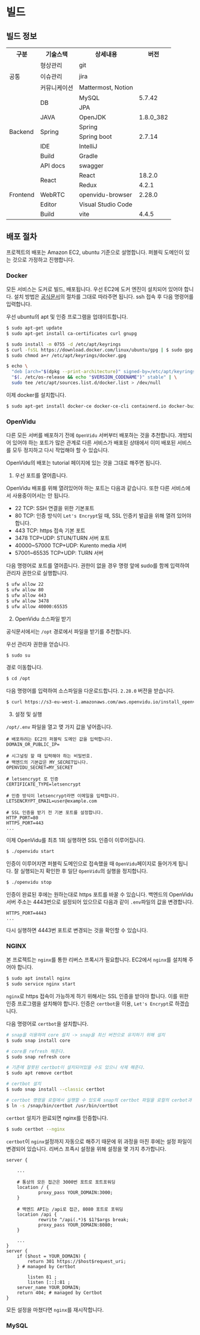 # 빌드

## 빌드 정보

<table>
    <tr><th>구분</th><th>기술스택</th><th>상세내용</th><th>버전</th></tr>
    <tr><td rowspan="3">공통</td><td>형상관리</td><td>git</td><td></td></tr>
    <tr><td>이슈관리</td><td>jira</td><td></td></tr>
    <tr><td>커뮤니케이션</td><td>Mattermost, Notion</td><td></td></tr>
    <tr><td rowspan="8">Backend</td><td rowspan="2">DB</td><td>MySQL</td><td>5.7.42</td></tr>
    <tr><td>JPA</td><td></td></tr>
    <tr><td>JAVA</td><td>OpenJDK</td><td>1.8.0_382</td></tr>
    <tr><td rowspan="2">Spring</td><td>Spring</td><td></td></tr>
    <tr><td>Spring boot</td><td>2.7.14</td></tr>
    <tr><td>IDE</td><td>IntelliJ</td><td></td></tr>
    <tr><td>Build</td><td>Gradle</td><td></td></tr>
    <tr><td>API docs</td><td>swagger</td><td></td></tr>
    <tr><td rowspan="8">Frontend</td><td rowspan="2">React</td><td>React</td><td>18.2.0</td></tr>
    <tr><td>Redux</td><td>4.2.1</td></tr>
    <tr><td>WebRTC</td><td>openvidu-browser</td><td>2.28.0</td></tr>
    <tr><td>Editor</td><td>Visual Studio Code</td><td></td></tr>
    <tr><td>Build</td><td>vite</td><td>4.4.5</td></tr>
</table>

## 배포 절차

프로젝트의 배포는 Amazon EC2, ubuntu 기준으로 설명합니다. 퍼블릭 도메인이 있는 것으로 가정하고 진행합니다.

### Docker

모든 서비스는 도커로 빌드, 배포됩니다. 우선 EC2에 도커 엔진이 설치되어 있어야 합니다. 설치 방법은 [공식문서](https://docs.docker.com/engine/install/ubuntu/)의 절차를 그대로 따라주면 됩니다. ssh 접속 후 다음 명령어를 입력합니다.

우선 ubuntu의 apt 및 인증 프로그램을 업데이트합니다.

```bash
$ sudo apt-get update
$ sudo apt-get install ca-certificates curl gnupg

$ sudo install -m 0755 -d /etc/apt/keyrings
$ curl -fsSL https://download.docker.com/linux/ubuntu/gpg | $ sudo gpg --dearmor -o /etc/apt/keyrings/docker.gpg
$ sudo chmod a+r /etc/apt/keyrings/docker.gpg

$ echo \
  "deb [arch="$(dpkg --print-architecture)" signed-by=/etc/apt/keyrings/docker.gpg] https://download.docker.com/linux/ubuntu \
  "$(. /etc/os-release && echo "$VERSION_CODENAME")" stable" | \
  sudo tee /etc/apt/sources.list.d/docker.list > /dev/null
```

이제 docker를 설치합니다.

```bash
$ sudo apt-get install docker-ce docker-ce-cli containerd.io docker-buildx-plugin docker-compose-plugin
```

### OpenVidu

다른 모든 서버를 배포하기 전에 `OpenVidu` 서버부터 배포하는 것을 추천합니다. 개방되어 있어야 하는 포트가 많은 관계로 다른 서비스가 배포된 상태에서 이미 배포된 서비스를 모두 정지하고 다시 작업해야 할 수 있습니다.

OpenVidu의 배포는 tutorial 페이지에 있는 것을 그대로 해주면 됩니다.

1. 우선 포트를 열어줍니다.

OpenVidu 배포를 위해 열려있어야 하는 포트는 다음과 같습니다. 또한 다른 서비스에서 사용중이어서는 안 됩니다.

- 22 TCP: SSH 연결을 위한 기본포트
- 80 TCP: 인증 방식이 `Let's Encrypt`일 때, SSL 인증키 발급을 위해 열려 있어야 합니다.
- 443 TCP: https 접속 기본 포트
- 3478 TCP+UDP: STUN/TURN 서버 포트
- 40000~57000 TCP+UDP: Kurento media 서버
- 57001~65535 TCP+UDP: TURN 서버

다음 명령어로 포트를 열어줍니다. 권한이 없을 경우 명령 앞에 sudo를 함께 입력하여 관리자 권한으로 실행합니다.

```bash
$ ufw allow 22
$ ufw allow 80
$ ufw allow 443
$ ufw allow 3478
$ ufw allow 40000:65535
```

2. OpenVidu 소스파일 받기

공식문서에서는 `/opt` 경로에서 파일을 받기를 추천합니다.

우선 관리자 권한을 얻습니다.

```bash
$ sudo su
```

경로 이동합니다.

```bash
$ cd /opt
```

다음 명령어를 입력하여 소스파일을 다운로드합니다. `2.28.0` 버전을 받습니다.

```bash
$ curl https://s3-eu-west-1.amazonaws.com/aws.openvidu.io/install_openvidu_2.28.0.sh | bash
```

3. 설정 및 실행

`/opt/.env` 파일을 열고 몆 가지 값을 넣어줍니다.

```
# 배포하려는 EC2의 퍼블릭 도메인 값을 입력합니다.
DOMAIN_OR_PUBLIC_IP=

# 시그널링 할 때 입력해야 하는 비밀번호.
# 백엔드의 기본값은 MY_SECRET입니다.
OPENVIDU_SECRET=MY_SECRET

# letsencrypt 로 인증
CERTIFICATE_TYPE=letsencrypt

# 인증 방식이 letsencrypt라면 이메일을 입력합니다.
LETSENCRYPT_EMAIL=user@example.com

# SSL 인증을 받기 전 기본 포트를 설정합니다.
HTTP_PORT=80
HTTPS_PORT=443
...
```

이제 OpenVidu를 최초 1회 실행하면 SSL 인증이 이루어집니다.

```bash
$ ./openvidu start
```

인증이 이루어지면 퍼블릭 도메인으로 접속했을 때 `OpenVidu`페이지로 들어가게 됩니다. 잘 실행되는지 확인한 후 일단 `OpenVidu`의 실행을 정지합니다.

```bash
$ ./openvidu stop
```

인증이 완료된 후에는 원하는대로 https 포트를 바꿀 수 있습니다. 백엔드의 OpenVidu 서버 주소는 4443번으로 설정되어 있으므로 다음과 같이 `.env`파일의 값을 변경합니다.

```
HTTPS_PORT=4443
...
```

다시 실행하면 4443번 포트로 변경되는 것을 확인할 수 있습니다.

### NGINX

본 프로젝트는 `nginx`를 통한 리버스 프록시가 필요합니다. EC2에서 `nginx`를 설치해 주어야 합니다.

```bash
$ sudo apt install nginx
$ sudo service nginx start
```

`nginx`로 https 접속이 가능하게 하기 위해서는 SSL 인증을 받아야 합니다. 이를 위한 인증 프로그램을 설치해야 합니다. 인증은 `certbot`을 이용, `Let's Encrypt`로 하겠습니다.

다음 명령어로 `certbot`을 설치합니다.

```bash
# snap을 이용하여 core 설치 -> snap을 최신 버전으로 유지하기 위해 설치
$ sudo snap install core

# core를 refresh 해준다.
$ sudo snap refresh core

# 기존에 잘못된 certbot이 설치되어있을 수도 있으니 삭제 해준다.
$ sudo apt remove certbot

# certbot 설치
$ sudo snap install --classic certbot

# certbot 명령을 로컬에서 실행할 수 있도록 snap의 certbot 파일을 로컬의 cerbot과 링크(연결) 시켜준다. -s 옵션은 심볼릭링크를 하겠다는 것.
$ ln -s /snap/bin/certbot /usr/bin/certbot
```

`certbot` 설치가 완료되면 nginx를 인증합니다.

```bash
$ sudo certbot --nginx
```

`certbot`이 `nginx`설정까지 자동으로 해주기 때문에 위 과정을 마친 후에는 설정 파일이 변경되어 있습니다. 리버스 프족시 설정을 위해 설정을 몇 가지 추가합니다.

```
server {

    ...

    # 통상의 모든 접근은 3000번 포트로 포트포워딩
    location / {
            proxy_pass YOUR_DOMAIN:3000;
    }

    # 백엔드 API는 /api로 접근, 8080 포트로 포워딩
    location /api {
            rewrite ^/api(.*)$ $1?$args break;
            proxy_pass YOUR_DOMAIN:8080;
    }

    ...
}
server {
    if ($host = YOUR_DOMAIN) {
        return 301 https://$host$request_uri;
    } # managed by Certbot

        listen 81 ;
        listen [::]:81 ;
    server_name YOUR_DOMAIN;
    return 404; # managed by Certbot
}                

```

모든 설정을 마쳤다면 `nginx`를 재시작합니다.

### MySQL

